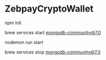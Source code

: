 # ZebpayCryptoWallet

npm init

brew services start mongodb-community@7.0  

nodemon run start   

brew services stop mongodb-community@7.0   
